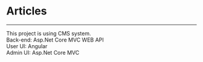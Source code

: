 # Articles
---
This project is using CMS system.  
Back-end: Asp.Net Core MVC WEB API  
User UI: Angular  
Admin UI: Asp.Net Core MVC  
